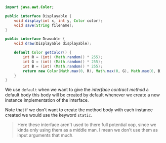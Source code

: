 ```java
import java.awt.Color;

public interface Displayable {
    void display(int x, int y, Color color);
    void save(String filename);
}

public interface Drawable {
    void draw(Displayable displayable);

    default Color getColor() {
        int R = (int) (Math.random() * 255);
        int G = (int) (Math.random() * 255);
        int B = (int) (Math.random() * 255);
        return new Color(Math.max(0, R), Math.max(0, G), Math.max(0, B));
    }
}
```

We use `default` when we want to give the *interface contract method* a default body this body will be created by default whenever we create a new instance implementation of the interface.

Note that if we don't want to create the method body with each instance created we would use the keyword `static`.

> Here these interface aren't used to there full potential oop, since we kinda only using them as a middle man. I mean we don't use them as input arguments that much.